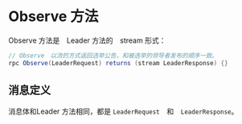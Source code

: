 # Observe 方法

Observe 方法是　Leader 方法的　stream 形式：
```java
// Observe　以流的方式返回选举公告，和被选举的领导者发布的顺序一致。
rpc Observe(LeaderRequest) returns (stream LeaderResponse) {}
```

## 消息定义

消息体和Leader 方法相同，都是 `LeaderRequest`　和　`LeaderResponse`。


